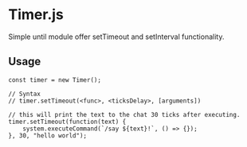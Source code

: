 # Timer.js
Simple until module offer setTimeout and setInterval functionality.

## Usage
```
const timer = new Timer();

// Syntax
// timer.setTimeout(<func>, <ticksDelay>, [arguments])

// this will print the text to the chat 30 ticks after executing.
timer.setTimeout(function(text) {
    system.executeCommand(`/say ${text}!`, () => {});
}, 30, "hello world");



```

